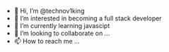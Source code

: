- 👋 Hi, I’m @technov1king 
- 👀 I’m interested in becoming a full stack developer
- 🌱 I’m currently learning javascipt
- 💞️ I’m looking to collaborate on ...
- 📫 How to reach me ...

<!---
technov1king/technov1king is a ✨ special ✨ repository because its `README.md` (this file) appears on your GitHub profile.
You can click the Preview link to take a look at your changes.
--->
